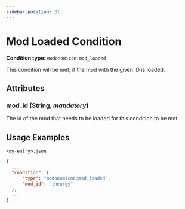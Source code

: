 ```yaml
---
sidebar_position: 31
---
```


# Mod Loaded Condition

**Condition type:** `modonomicon:mod_loaded`

This condition will be met, if the mod with the given ID is loaded.   

## Attributes

### **mod_id** (String, _mandatory_)

The id of the mod that needs to be loaded for this condition to be met.

## Usage Examples

`<my-entry>.json` 
```json
{
  ...
  "condition": {
      "type": "modonomicon:mod_loaded",
      "mod_id": "theurgy"
  },
  ...
}
```
